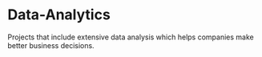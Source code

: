# Data-Analytics
Projects that include extensive data analysis which helps companies make better business decisions.
